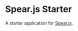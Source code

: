Spear.js Starter
================

A starter application for [Spear.js](https://github.com/nicolas-van/spear.js).
